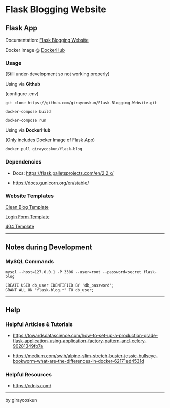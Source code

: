 # Flask Blogging Website

## Flask App

Documentation: [Flask Blogging Website]()

Docker Image @  [DockerHub](https://hub.docker.com/r/giraycoskun/flask-blog)

### Usage

(Still under-development so not working properly)

Using via **Github**

(configure .env)

```
git clone https://github.com/giraycoskun/Flask-Blogging-Website.git
```
```
docker-compose build
```
```
docker-compose run
```

Using via **DockerHub**

(Only includes Docker Image of Flask App)
```
docker pull giraycoskun/flask-blog
```


### Dependencies

- Docs: https://flask.palletsprojects.com/en/2.2.x/

- https://docs.gunicorn.org/en/stable/

### Website Templates

[Clean Blog Template](https://startbootstrap.com/theme/clean-blog)

[Login Form Template](https://colorlib.com/wp/template/login-form-v1/)

[404 Template](https://colorlib.com/wp/template/colorlib-error-404-3/)

---

## Notes during Development

### MySQL Commands

```
mysql --host=127.0.0.1 -P 3306 --user=root --password=secret flask-blog
```

```
CREATE USER db_user IDENTIFIED BY 'db_password';
GRANT ALL ON "flask-blog.*" TO db_user;
```

---

## Help

### Helpful Articles & Tutorials

- https://towardsdatascience.com/how-to-set-up-a-production-grade-flask-application-using-application-factory-pattern-and-celery-90281349fb7a

- https://medium.com/swlh/alpine-slim-stretch-buster-jessie-bullseye-bookworm-what-are-the-differences-in-docker-62171ed4531d

### Helpful Resources

- https://cdnjs.com/

---

by giraycoskun